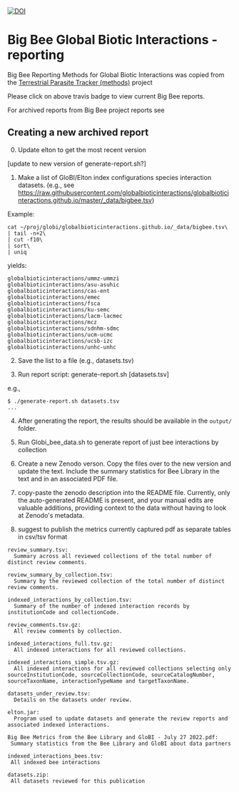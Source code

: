 [![DOI](https://zenodo.org/badge/DOI/10.5281/zenodo.5722445.svg)](https://doi.org/10.5281/zenodo.5722445)




# Big Bee Global Biotic Interactions - reporting
Big Bee Reporting Methods for Global Biotic Interactions was copied from the [Terrestrial Parasite Tracker (methods)](https://github.com/ParasiteTracker/tpt-reporting) project

Please click on above travis badge to view current Big Bee reports. 


For archived reports from Big Bee project reports see 

## Creating a new archived report
0. Update elton to get the most recent version

[update to new version of generate-report.sh?]

1. Make a list of GloBI/Elton index configurations species interaction datasets. (e.g., see https://raw.githubusercontent.com/globalbioticinteractions/globalbioticinteractions.github.io/master/_data/bigbee.tsv)

Example:
```
cat ~/proj/globi/globalbioticinteractions.github.io/_data/bigbee.tsv\
| tail -n+2\
| cut -f10\
| sort\
| uniq
```

yields:

```
globalbioticinteractions/ummz-ummzi
globalbioticinteractions/asu-asuhic
globalbioticinteractions/cas-ent
globalbioticinteractions/emec
globalbioticinteractions/fsca
globalbioticinteractions/ku-semc
globalbioticinteractions/lacm-lacmec
globalbioticinteractions/mcz
globalbioticinteractions/sdnhm-sdmc
globalbioticinteractions/ucm-ucmc
globalbioticinteractions/ucsb-izc
globalbioticinteractions/unhc-unhc
```

2. Save the list to a file (e.g., datasets.tsv)

3. Run report script: generate-report.sh [datasets.tsv] 

e.g., 

```
$ ./generate-report.sh datasets.tsv
...
```


4. After generating the report, the results should be available in the ```output/``` folder. 

5. Run Globi_bee_data.sh to generate report of just bee interactions by collection

6. Create a new Zenodo verson. Copy the files over to the new version and update the text. Include the summary statistics for Bee Library in the text and in an associated PDF file.

7. copy-paste the zenodo description into the README file. Currently, only the auto-generated README is present, and your manual edits are valuable additions, providing context to the data without having to look at Zenodo's metadata.

8. suggest to publish the metrics currently captured pdf as separate tables in csv/tsv format

```
review_summary.tsv:
  Summary across all reviewed collections of the total number of distinct review comments.

review_summary_by_collection.tsv:
  Summary by the reviewed collection of the total number of distinct review comments.

indexed_interactions_by_collection.tsv: 
  Summary of the number of indexed interaction records by institutionCode and collectionCode.

review_comments.tsv.gz:
  All review comments by collection.

indexed_interactions_full.tsv.gz:
  All indexed interactions for all reviewed collections.

indexed_interactions_simple.tsv.gz:
  All indexed interactions for all reviewed collections selecting only sourceInstitutionCode, sourceCollectionCode, sourceCatalogNumber, sourceTaxonName, interactionTypeName and targetTaxonName.

datasets_under_review.tsv:
  Details on the datasets under review.

elton.jar: 
  Program used to update datasets and generate the review reports and associated indexed interactions.
  
Big Bee Metrics from the Bee Library and GloBI - July 27 2022.pdf:
 Summary statistics from the Bee Library and GloBI about data partners

indexed_interactions_bees.tsv:
 All indexed bee interactions
 
datasets.zip:
 All datasets reviewed for this publication
 ```
